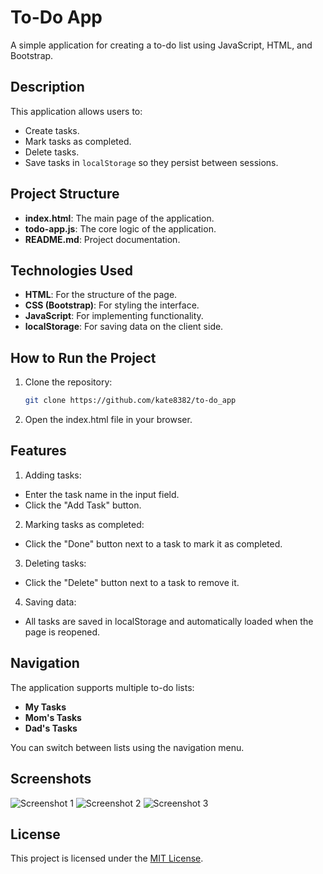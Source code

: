 # To-Do App

A simple application for creating a to-do list using JavaScript, HTML, and Bootstrap.

## Description

This application allows users to:
- Create tasks.
- Mark tasks as completed.
- Delete tasks.
- Save tasks in `localStorage` so they persist between sessions.

## Project Structure

- **index.html**: The main page of the application.
- **todo-app.js**: The core logic of the application.
- **README.md**: Project documentation.

## Technologies Used

- **HTML**: For the structure of the page.
- **CSS (Bootstrap)**: For styling the interface.
- **JavaScript**: For implementing functionality.
- **localStorage**: For saving data on the client side.

## How to Run the Project

1. Clone the repository:
   ```bash
   git clone https://github.com/kate8382/to-do_app

2. Open the index.html file in your browser.

## Features

1. Adding tasks:

- Enter the task name in the input field.
- Click the "Add Task" button.

2. Marking tasks as completed:

- Click the "Done" button next to a task to mark it as completed.

3. Deleting tasks:

- Click the "Delete" button next to a task to remove it.

4. Saving data:

- All tasks are saved in localStorage and automatically loaded when the page is reopened.

## Navigation

The application supports multiple to-do lists:

* **My Tasks**
* **Mom's Tasks**
* **Dad's Tasks**

You can switch between lists using the navigation menu.

## Screenshots

![Screenshot 1](screenshots/image1.png)
![Screenshot 2](screenshots/image2.png)
![Screenshot 3](screenshots/image3.png)

## License

This project is licensed under the [MIT License](LICENSE).
